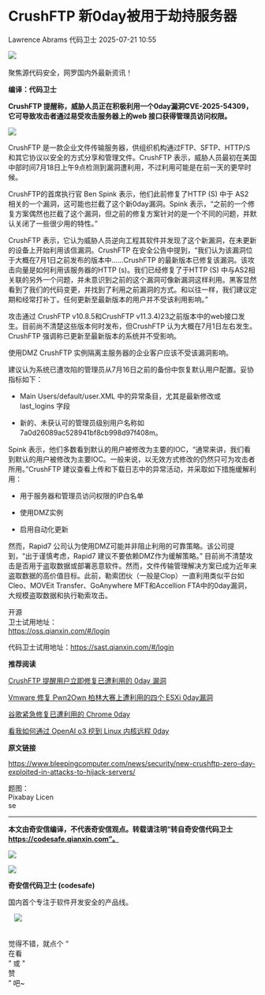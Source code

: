 #  CrushFTP 新0day被用于劫持服务器  
Lawrence Abrams  代码卫士   2025-07-21 10:55  
  
![](https://mmbiz.qpic.cn/mmbiz_gif/Az5ZsrEic9ot90z9etZLlU7OTaPOdibteeibJMMmbwc29aJlDOmUicibIRoLdcuEQjtHQ2qjVtZBt0M5eVbYoQzlHiaw/640?wx_fmt=gif "")  
    
聚焦源代码安全，网罗国内外最新资讯！  
  
**编译：代码卫士**  
  
**CrushFTP 提醒称，威胁人员正在积极利用一个0day漏洞CVE-2025-54309，它可导致攻击者通过易受攻击服务器上的web 接口获得管理员访问权限。**  
  
![](https://mmbiz.qpic.cn/mmbiz_png/oBANLWYScMSgcm13K0zsHjTh0qiajXbCxmo8Xj9EI9RK48jlrI3Wibvqy54LDZHaYE0ADTBT36KHLgxAXuLaxdsw/640?wx_fmt=png&from=appmsg "")  
  
  
CrushFTP 是一款企业文件传输服务器，供组织机构通过FTP、SFTP、HTTP/S和其它协议以安全的方式分享和管理文件。CrushFTP 表示，威胁人员最初在美国中部时间7月18日上午9点检测到漏洞遭利用，不过利用可能是在前一天的更早时候。  
  
CrushFTP的首席执行官 Ben Spink 表示，他们此前修复了HTTP (S) 中于 AS2 相关的一个漏洞，这可能也拦截了这个新0day漏洞。Spink 表示，“之前的一个修复方案偶然也拦截了这个漏洞，但之前的修复方案针对的是一个不同的问题，并默认关闭了一些很少用的特性。”  
  
CrushFTP 表示，它认为威胁人员逆向工程其软件并发现了这个新漏洞，在未更新的设备上开始利用该信漏洞。CrushFTP 在安全公告中提到，“我们认为该漏洞位于大概在7月1日之前发布的版本中……CrushFTP 的最新版本已修复该漏洞。该攻击向量是如何利用该服务器的HTTP (s)。我们已经修复了于HTTP (S) 中与AS2相关联的另外一个问题，并未意识到之前的这个漏洞可像新漏洞这样利用。黑客显然看到了我们的代码变更，并找到了利用之前漏洞的方式。和以往一样，我们建议定期和经常打补丁。任何更新至最新版本的用户并不受该利用影响。”  
  
攻击通过 CrushFTP v10.8.5和CrushFTP v11.3.4)23之前版本中的web接口发生。目前尚不清楚这些版本何时发布，但CrushFTP 认为大概在7月1日左右发生。CrushFTP 强调称已更新至最新版本的系统并不受影响。  
  
使用DMZ CrushFTP 实例隔离主服务器的企业客户应该不受该漏洞影响。  
  
建议认为系统已遭攻陷的管理员从7月16日之前的备份中恢复默认用户配置。妥协指标如下：  
  
- Main Users/default/user.XML 中的异常条目，尤其是最新修改或 last_logins 字段  
  
- 新的、未获认可的管理员级别用户名称如 7a0d26089ac528941bf8cb998d97f408m。  
  
  
  
Spink 表示，他们多数看到默认的用户被修改为主要的IOC，“通常来讲，我们看到默认的用户被修改为主要IOC。一般来说，以无效方式修改的仍然只可为攻击者所用。”CrushFTP 建议查看上传和下载日志中的异常活动，并采取如下措施缓解利用：  
  
- 用于服务器和管理员访问权限的IP白名单  
  
- 使用DMZ实例  
  
- 启用自动化更新  
  
  
  
然而，Rapid7 公司认为使用DMZ可能并非阻止利用的可靠策略。该公司提到，“出于谨慎考虑，Rapid7 建议不要依赖DMZ作为缓解策略。” 目前尚不清楚攻击是否用于盗取数据或部署恶意软件。然而，文件传输管理解决方案已成为近年来盗取数据的高价值目标。此前，勒索团伙（一般是Clop）一直利用类似平台如 Cleo、MOVEit Transfer、GoAnywhere MFT和Accellion FTA中的0day漏洞，大规模盗取数据和执行勒索攻击。  
  
  
开源  
卫士试用地址：  
https://oss.qianxin.com/#/login  
  
  
代码卫士试用地址：https://sast.qianxin.com/#/login  
  
  
  
  
  
  
  
  
  
  
  
  
  
  
**推荐阅读**  
  
[CrushFTP 提醒用户立即修复已遭利用的 0day 漏洞](https://mp.weixin.qq.com/s?__biz=MzI2NTg4OTc5Nw==&mid=2247519338&idx=1&sn=ec0b92257a640cd98dd5d59c00746548&scene=21#wechat_redirect)  
  
  
[Vmware 修复 Pwn2Own 柏林大赛上遭利用的四个 ESXi 0day漏洞](https://mp.weixin.qq.com/s?__biz=MzI2NTg4OTc5Nw==&mid=2247523602&idx=1&sn=3ec9fd59b332276a13eb21d88cdd9217&scene=21#wechat_redirect)  
  
  
[谷歌紧急修复已遭利用的 Chrome 0day](https://mp.weixin.qq.com/s?__biz=MzI2NTg4OTc5Nw==&mid=2247523583&idx=1&sn=f3695d751d9189ce3ff6b61f71cc9942&scene=21#wechat_redirect)  
  
  
[看我如何通过 OpenAI o3 挖到 Linux 内核远程 0day](https://mp.weixin.qq.com/s?__biz=MzI2NTg4OTc5Nw==&mid=2247523149&idx=1&sn=0298267a08369cc3ea9bdbdec81eb788&scene=21#wechat_redirect)  
  
  
  
  
  
**原文链接**  
  
https://www.bleepingcomputer.com/news/security/new-crushftp-zero-day-exploited-in-attacks-to-hijack-servers/  
  
  
题图：  
Pixabay Licen  
se  
  
****  
**本文由奇安信编译，不代表奇安信观点。转载请注明“转自奇安信代码卫士 https://codesafe.qianxin.com”。**  
  
  
  
  
![](https://mmbiz.qpic.cn/mmbiz_jpg/oBANLWYScMSf7nNLWrJL6dkJp7RB8Kl4zxU9ibnQjuvo4VoZ5ic9Q91K3WshWzqEybcroVEOQpgYfx1uYgwJhlFQ/640?wx_fmt=jpeg "")  
  
![](https://mmbiz.qpic.cn/mmbiz_jpg/oBANLWYScMSN5sfviaCuvYQccJZlrr64sRlvcbdWjDic9mPQ8mBBFDCKP6VibiaNE1kDVuoIOiaIVRoTjSsSftGC8gw/640?wx_fmt=jpeg "")  
  
**奇安信代码卫士 (codesafe)**  
  
国内首个专注于软件开发安全的产品线。  
  
   ![](https://mmbiz.qpic.cn/mmbiz_gif/oBANLWYScMQ5iciaeKS21icDIWSVd0M9zEhicFK0rbCJOrgpc09iaH6nvqvsIdckDfxH2K4tu9CvPJgSf7XhGHJwVyQ/640?wx_fmt=gif "")  
  
   
觉得不错，就点个 “  
在看  
” 或 "  
赞  
” 吧~  
  

